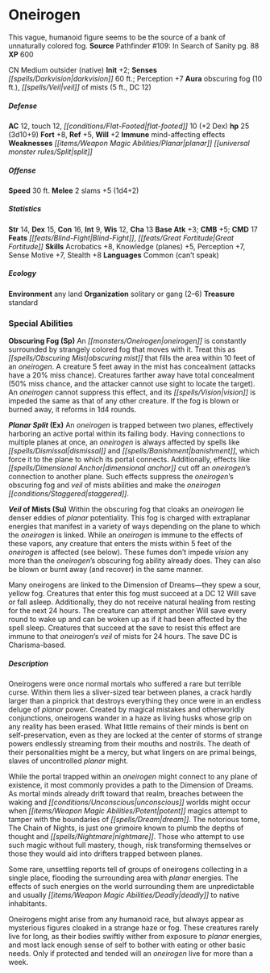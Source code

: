 ﻿---
cssclass: [monsters]
title1: Oneirogen
desc_short: This vague, humanoid figure seems to be the source of a bank of unnaturally
  colored fog.
title2: Oneirogen
CR: 2
sources:
- name: 'Pathfinder #109: In Search of Sanity'
  page: 88
  link: http://paizo.com/products/btpy9nry?Pathfinder-Adventure-Path-109-In-Search-of-Sanity
XP: 600
alignment: CN
size: Medium
type: outsider
subtypes:
- native
initiative:
  bonus: 2
senses:
  darkvision: 60
auras:
- name: obscuring fog
  radius: 10
- name: veil of mists
  radius: 5
  DC: 12
AC:
  AC: 12
  touch: 12
  flat_footed: 10
  components:
    dex: 2
HP:
  HP: 25
  long: 3d10+9
saves:
  fort: 8
  ref: 5
  will: 2
immunities:
- mind-affecting effects
weaknesses:
- planar split
speeds:
  base: 30
attacks:
  melee:
  - - text: 2 slams +5 (1d4+2)
      entries:
      - - damage: 1d4+2
      count: 2
      attack: slams
      bonus:
      - 5
ability_scores:
  STR: 14
  DEX: 15
  CON: 16
  INT: 9
  WIS: 12
  CHA: 13
BAB: 3
CMB: 5
CMD: 17
feats:
- name: Blind-Fight
- name: Great Fortitude
skills:
  Acrobatics: 8
  Knowledge (planes): 5
  Perception: 7
  Sense Motive: 7
  Stealth: 8
languages:
- Common (can't speak)
ecology:
  environment: any land
  organization: solitary or gang (2-6)
  treasure_type: standard
special_abilities:
  Obscuring Fog (Sp): An oneirogen is constantly surrounded by strangely colored fog
    that moves with it. Treat this as obscuring mist that fills the area within 10
    feet of an oneirogen. A creature 5 feet away in the mist has concealment (attacks
    have a 20% miss chance). Creatures farther away have total concealment (50% miss
    chance, and the attacker cannot use sight to locate the target). An oneirogen
    cannot suppress this effect, and its vision is impeded the same as that of any
    other creature. If the fog is blown or burned away, it reforms in 1d4 rounds.
  Planar Split (Ex): An oneirogen is trapped between two planes, effectively harboring
    an active portal within its failing body. Having connections to multiple planes
    at once, an oneirogen is always affected by spells like dismissal and banishment,
    which force it to the plane to which its portal connects. Additionally, effects
    like dimensional anchor cut off an oneirogen's connection to another plane. Such
    effects suppress the oneirogen's obscuring fog and veil of mists abilities and
    make the oneirogen staggered.
  Veil of Mists (Su): |-
    Within the obscuring fog that cloaks an oneirogen lie denser eddies of planar potentiality. This fog is charged with extraplanar energies that manifest in a variety of ways depending on the plane to which the oneirogen is linked. While an oneirogen is immune to the effects of these vapors, any creature that enters the mists within 5 feet of the oneirogen is affected (see below). These fumes don't impede vision any more than the oneirogen's obscuring fog ability already does. They can also be blown or burnt away (and recover) in the same manner.

     Many oneirogens are linked to the Dimension of Dreams-they spew a sour, yellow fog. Creatures that enter this fog must succeed at a DC 12 Will save or fall asleep. Additionally, they do not receive natural healing from resting for the next 24 hours. The creature can attempt another Will save every round to wake up and can be woken up as if it had been affected by the spell sleep. Creatures that succeed at the save to resist this effect are immune to that oneirogen's veil of mists for 24 hours. The save DC is Charisma-based.
desc_long: |-
  Oneirogens were once normal mortals who suffered a rare but terrible curse. Within them lies a sliver-sized tear between planes, a crack hardly larger than a pinprick that destroys everything they once were in an endless deluge of planar power. Created by magical mistakes and otherworldly conjunctions, oneirogens wander in a haze as living husks whose grip on any reality has been erased. What little remains of their minds is bent on self-preservation, even as they are locked at the center of storms of strange powers endlessly streaming from their mouths and nostrils. The death of their personalities might be a mercy, but what lingers on are primal beings, slaves of uncontrolled planar might.

  While the portal trapped within an oneirogen might connect to any plane of existence, it most commonly provides a path to the Dimension of Dreams. As mortal minds already drift toward that realm, breaches between the waking and unconscious worlds might occur when potent magics attempt to tamper with the boundaries of dream. The notorious tome, The Chain of Nights, is just one grimoire known to plumb the depths of thought and nightmare. Those who attempt to use such magic without full mastery, though, risk transforming themselves or those they would aid into drifters trapped between planes.

  Some rare, unsettling reports tell of groups of oneirogens collecting in a single place, flooding the surrounding area with planar energies. The effects of such energies on the world surrounding them are unpredictable and usually deadly to native inhabitants.

  Oneirogens might arise from any humanoid race, but always appear as mysterious figures cloaked in a strange haze or fog. These creatures rarely live for long, as their bodies swiftly wither from exposure to planar energies, and most lack enough sense of self to bother with eating or other basic needs. Only if protected and tended will an oneirogen live for more than a week.

---

# Oneirogen
This vague, humanoid figure seems to be the source of a bank of unnaturally colored fog.
**Source** Pathfinder #109: In Search of Sanity pg. 88
**XP** 600

CN Medium outsider (native)
**Init** +2; **Senses** _[[spells/Darkvision|darkvision]]_ 60 ft.; Perception +7
**Aura** obscuring fog (10 ft.), _[[spells/Veil|veil]]_ of mists (5 ft., DC 12)

##### Defense

**AC** 12, touch 12, _[[conditions/Flat-Footed|flat-footed]]_ 10 (+2 Dex)
**hp** 25 (3d10+9)
**Fort** +8, **Ref** +5, **Will** +2
**Immune** mind-affecting effects
**Weaknesses** _[[items/Weapon Magic Abilities/Planar|planar]]_ _[[universal monster rules/Split|split]]_

##### Offense
**Speed** 30 ft.
**Melee** 2 slams +5 (1d4+2)

##### Statistics
**Str** 14, **Dex** 15, **Con** 16, **Int** 9, **Wis** 12, **Cha** 13
**Base Atk** +3; **CMB** +5; **CMD** 17
**Feats** _[[feats/Blind-Fight|Blind-Fight]]_, _[[feats/Great Fortitude|Great Fortitude]]_
**Skills** Acrobatics +8, Knowledge (planes) +5, Perception +7, Sense Motive +7, Stealth +8
**Languages** Common (can’t speak)

##### Ecology

**Environment** any land
**Organization** solitary or gang (2–6)
**Treasure** standard

### Special Abilities

**Obscuring Fog (Sp)** An _[[monsters/Oneirogen|oneirogen]]_ is constantly surrounded by strangely colored fog that moves with it. Treat this as _[[spells/Obscuring Mist|obscuring mist]]_ that fills the area within 10 feet of an _oneirogen_. A creature 5 feet away in the mist has concealment (attacks have a 20% miss chance). Creatures farther away have total concealment (50% miss chance, and the attacker cannot use sight to locate the target). An _oneirogen_ cannot suppress this effect, and its _[[spells/Vision|vision]]_ is impeded the same as that of any other creature. If the fog is blown or burned away, it reforms in 1d4 rounds.

**_Planar_ _Split_ (Ex)** An _oneirogen_ is trapped between two planes, effectively harboring an active portal within its failing body. Having connections to multiple planes at once, an _oneirogen_ is always affected by spells like _[[spells/Dismissal|dismissal]]_ and _[[spells/Banishment|banishment]]_, which force it to the plane to which its portal connects. Additionally, effects like _[[spells/Dimensional Anchor|dimensional anchor]]_ cut off an _oneirogen_’s connection to another plane. Such effects suppress the _oneirogen_’s obscuring fog and _veil_ of mists abilities and make the _oneirogen_ _[[conditions/Staggered|staggered]]_.

**_Veil_ of Mists (Su)** Within the obscuring fog that cloaks an _oneirogen_ lie denser eddies of _planar_ potentiality. This fog is charged with extraplanar energies that manifest in a variety of ways depending on the plane to which the _oneirogen_ is linked. While an _oneirogen_ is immune to the effects of these vapors, any creature that enters the mists within 5 feet of the _oneirogen_ is affected (see below). These fumes don’t impede _vision_ any more than the _oneirogen_’s obscuring fog ability already does. They can also be blown or burnt away (and recover) in the same manner.

Many oneirogens are linked to the Dimension of Dreams—they spew a sour, yellow fog. Creatures that enter this fog must succeed at a DC 12 Will save or fall asleep. Additionally, they do not receive natural healing from resting for the next 24 hours. The creature can attempt another Will save every round to wake up and can be woken up as if it had been affected by the spell sleep. Creatures that succeed at the save to resist this effect are immune to that _oneirogen_’s _veil_ of mists for 24 hours. The save DC is Charisma-based.

##### Description

Oneirogens were once normal mortals who suffered a rare but terrible curse. Within them lies a sliver-sized tear between planes, a crack hardly larger than a pinprick that destroys everything they once were in an endless deluge of _planar_ power. Created by magical mistakes and otherworldly conjunctions, oneirogens wander in a haze as living husks whose grip on any reality has been erased. What little remains of their minds is bent on self-preservation, even as they are locked at the center of storms of strange powers endlessly streaming from their mouths and nostrils. The death of their personalities might be a mercy, but what lingers on are primal beings, slaves of uncontrolled _planar_ might.

While the portal trapped within an _oneirogen_ might connect to any plane of existence, it most commonly provides a path to the Dimension of Dreams. As mortal minds already drift toward that realm, breaches between the waking and _[[conditions/Unconscious|unconscious]]_ worlds might occur when _[[items/Weapon Magic Abilities/Potent|potent]]_ magics attempt to tamper with the boundaries of _[[spells/Dream|dream]]_. The notorious tome, The Chain of Nights, is just one grimoire known to plumb the depths of thought and _[[spells/Nightmare|nightmare]]_. Those who attempt to use such magic without full mastery, though, risk transforming themselves or those they would aid into drifters trapped between planes.

Some rare, unsettling reports tell of groups of oneirogens collecting in a single place, flooding the surrounding area with _planar_ energies. The effects of such energies on the world surrounding them are unpredictable and usually _[[items/Weapon Magic Abilities/Deadly|deadly]]_ to native inhabitants.

Oneirogens might arise from any humanoid race, but always appear as mysterious figures cloaked in a strange haze or fog. These creatures rarely live for long, as their bodies swiftly wither from exposure to _planar_ energies, and most lack enough sense of self to bother with eating or other basic needs. Only if protected and tended will an _oneirogen_ live for more than a week.